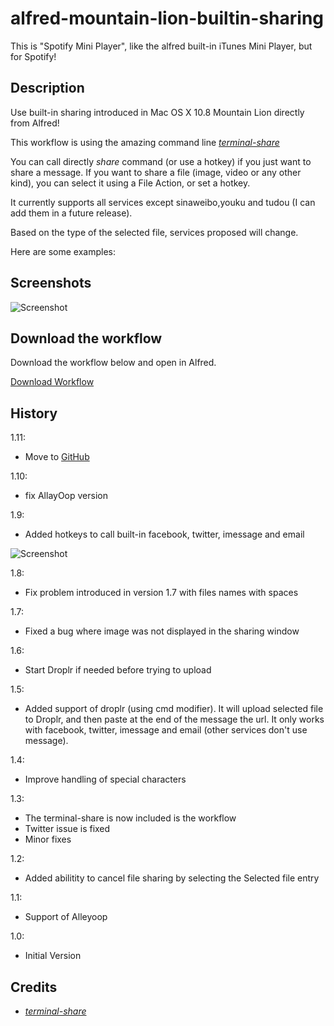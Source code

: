 alfred-mountain-lion-builtin-sharing
==========================

This is "Spotify Mini Player", like the alfred built-in iTunes Mini Player, but for Spotify!

## Description

Use built-in sharing introduced in Mac OS X 10.8 Mountain Lion directly from Alfred!
 
This workflow is using the amazing command line [*terminal-share*](https://github.com/mattt/terminal-share)
 
You can call directly *share* command (or use a hotkey) if you just want to share a message.
If you want to share a file (image, video or any other kind), you can select it using a File Action, or set a hotkey.
 
It currently supports all services except sinaweibo,youku and tudou (I can add them in a future release).
 
Based on the type of the selected file, services proposed will change.
 
Here are some examples:


## Screenshots

![Screenshot](http://i48.tinypic.com/4tab60.png)


## Download the workflow

Download the workflow below and open in Alfred.

[Download Workflow](https://raw.github.com/vdesabou/alfred-spotify-mini-player/master/SpotifyMiniPlayer.alfredworkflow)


## History

1.11:

* Move to [GitHub]()

1.10:

* fix AllayOop version

1.9:

* Added hotkeys to call built-in facebook, twitter, imessage and email

![Screenshot](http://d.pr/i/i0SR+.png)

1.8:

* Fix problem introduced in version 1.7 with files names with spaces

1.7:

* Fixed a bug where image was not displayed in the sharing window

1.6:

* Start Droplr if needed before trying to upload

1.5:

* Added support of droplr (using cmd modifier). It will upload selected file to Droplr, and then paste at the end of the message the url. It only works with facebook, twitter, imessage and email (other services don't use message).

1.4:

* Improve handling of special characters

1.3:

* The terminal-share is now included is the workflow
* Twitter issue is fixed
* Minor fixes

1.2:

* Added abilitity to cancel file sharing by selecting the Selected file entry

1.1:

* Support of Alleyoop

1.0:

* Initial Version

## Credits

* [*terminal-share*](https://github.com/mattt/terminal-share)
